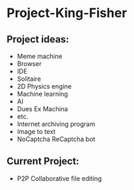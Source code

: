 # Project-King-Fisher

## Project ideas:  
* Meme machine
* Browser  
* IDE  
* Solitaire
* 2D Physics engine  
* Machine learning
 * AI
 * Dues Ex Machina 
 * etc.  
* Internet archiving program  
* Image to text  
* NoCaptcha ReCaptcha bot  
  
## Current Project:  
* P2P Collaborative file editing